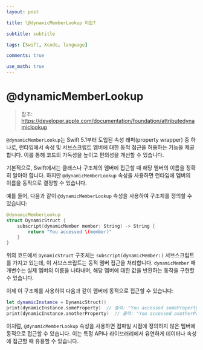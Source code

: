 ```yaml
---
layout: post

title: \@dynamicMemberLookup 이란?

subtitle: subtitle

tags: [Swift, Xcode, language]

comments: true

use_math: true
---
```


# @dynamicMemberLookup
> 참조: https://developer.apple.com/documentation/foundation/attributedynamiclookup

`@dynamicMemberLookup`는 Swift 5.1부터 도입된 속성 래퍼(property wrapper) 중 하나로, 런타임에서 속성 및 서브스크립트 멤버에 대한 동적 접근을 허용하는 기능을 제공합니다. 이를 통해 코드의 가독성을 높이고 편의성을 개선할 수 있습니다.

기본적으로, Swift에서는 클래스나 구조체의 멤버에 접근할 때 해당 멤버의 이름을 정확히 알아야 합니다. 하지만 `@dynamicMemberLookup` 속성을 사용하면 런타임에 멤버의 이름을 동적으로 결정할 수 있습니다.

예를 들어, 다음과 같이 `@dynamicMemberLookup` 속성을 사용하여 구조체를 정의할 수 있습니다:

```swift
@dynamicMemberLookup
struct DynamicStruct {
    subscript(dynamicMember member: String) -> String {
        return "You accessed \(member)"
    }
}
```

위의 코드에서 `DynamicStruct` 구조체는 `subscript(dynamicMember:)` 서브스크립트를 가지고 있는데, 이 서브스크립트는 동적 멤버 접근을 처리합니다. `dynamicMember` 매개변수는 실제 멤버의 이름을 나타내며, 해당 멤버에 대한 값을 반환하는 동작을 구현할 수 있습니다.

이제 이 구조체를 사용하여 다음과 같이 멤버에 동적으로 접근할 수 있습니다:

```swift
let dynamicInstance = DynamicStruct()
print(dynamicInstance.someProperty)  // 출력: "You accessed someProperty"
print(dynamicInstance.anotherProperty)  // 출력: "You accessed anotherProperty"
```

이처럼, `@dynamicMemberLookup` 속성을 사용하면 컴파일 시점에 정의하지 않은 멤버에 동적으로 접근할 수 있습니다. 이는 특정 API나 라이브러리에서 유연하게 데이터나 속성에 접근할 때 유용할 수 있습니다.
